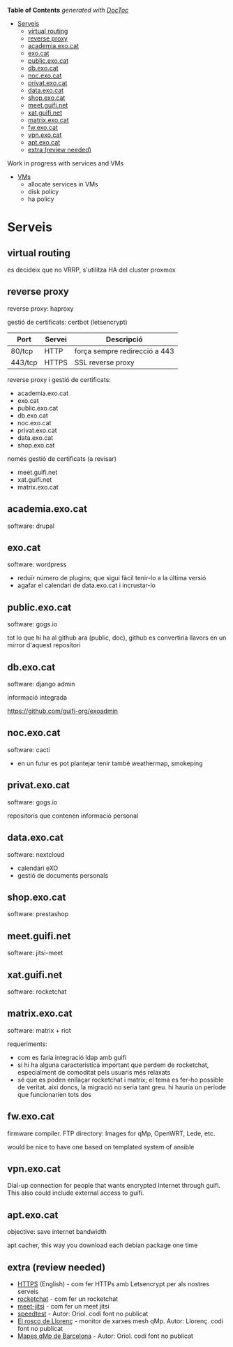 <!-- START doctoc generated TOC please keep comment here to allow auto update -->
<!-- DON'T EDIT THIS SECTION, INSTEAD RE-RUN doctoc TO UPDATE -->
**Table of Contents**  *generated with [DocToc](https://github.com/thlorenz/doctoc)*

- [Serveis](#serveis)
  - [virtual routing](#virtual-routing)
  - [reverse proxy](#reverse-proxy)
  - [academia.exo.cat](#academiaexocat)
  - [exo.cat](#exocat)
  - [public.exo.cat](#publicexocat)
  - [db.exo.cat](#dbexocat)
  - [noc.exo.cat](#nocexocat)
  - [privat.exo.cat](#privatexocat)
  - [data.exo.cat](#dataexocat)
  - [shop.exo.cat](#shopexocat)
  - [meet.guifi.net](#meetguifinet)
  - [xat.guifi.net](#xatguifinet)
  - [matrix.exo.cat](#matrixexocat)
  - [fw.exo.cat](#fwexocat)
  - [vpn.exo.cat](#vpnexocat)
  - [apt.exo.cat](#aptexocat)
  - [extra (review needed)](#extra-review-needed)

<!-- END doctoc generated TOC please keep comment here to allow auto update -->

Work in progress with services and VMs

- [VMs](https://github.com/guifi-exo/public/blob/master/infrastructure/vms/VMs.md)
    - allocate services in VMs
    - disk policy
    - ha policy
    
# Serveis

## virtual routing

es decideix que no VRRP, s'utilitza HA del cluster proxmox

## reverse proxy

reverse proxy: haproxy

gestió de certificats: certbot (letsencrypt)

Port | Servei | Descripció
---- | ------ | ----------
80/tcp | HTTP | força sempre redirecció a 443
443/tcp | HTTPS | SSL reverse proxy

reverse proxy i gestió de certificats:
- academia.exo.cat
- exo.cat
- public.exo.cat
- db.exo.cat
- noc.exo.cat
- privat.exo.cat
- data.exo.cat
- shop.exo.cat

només gestió de certificats (a revisar)
- meet.guifi.net
- xat.guifi.net
- matrix.exo.cat

## academia.exo.cat

software: drupal

## exo.cat

software: wordpress

- reduïr número de plugins; que sigui fàcil tenir-lo a la última versió
- agafar el calendari de data.exo.cat i incrustar-lo

## public.exo.cat

software: gogs.io

tot lo que hi ha al github ara (public, doc), github es convertiria llavors en un mirror d'aquest repositori

## db.exo.cat

software: django admin

informació integrada

https://github.com/guifi-org/exoadmin

## noc.exo.cat

software: cacti

- en un futur es pot plantejar tenir també weathermap, smokeping

## privat.exo.cat

software: gogs.io

repositoris que contenen informació personal

## data.exo.cat

software: nextcloud

- calendari eXO
- gestió de documents personals

## shop.exo.cat

software: prestashop

## meet.guifi.net

software: jitsi-meet

## xat.guifi.net

software: rocketchat

## matrix.exo.cat

software: matrix + riot

requeriments:
- com es faria integració ldap amb guifi
- si hi ha alguna característica important que perdem de rocketchat, especialment de comoditat pels usuaris més relaxats
- sé que es poden enllaçar rocketchat i matrix; el tema es fer-ho possible de veritat. així doncs, la migració no seria tant greu. hi hauria un període que funcionarien tots dos

## fw.exo.cat

firmware compiler. FTP directory: Images for qMp, OpenWRT, Lede, etc.

would be nice to have one based on templated system of ansible

## vpn.exo.cat

Dial-up connection for people that wants encrypted Internet through guifi. This also could include external access to guifi.

## apt.exo.cat

objective: save internet bandwidth

apt cacher, this way you download each debian package one time

## extra (review needed)

- [HTTPS](service-https) (English) - com fer HTTPs amb Letsencrypt per als nostres serveis
- [rocketchat](service-rocketchat) - com fer un rocketchat
- [meet-jitsi](service-meet-jitsi) - com fer un meet jitsi
- [speedtest](service-speedtest) - Autor: Oriol. codi font no publicat
- [El rosco de Llorenç](http://dsg.ac.upc.edu/qmpmon) - monitor de xarxes mesh qMp. Autor: Llorenç. codi font no publicat
- [Mapes qMp de Barcelona](http://sants.guifi.net/maps) - Autor: Oriol. codi font no publicat
